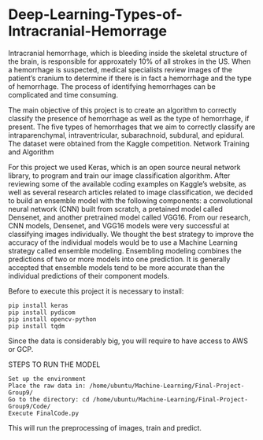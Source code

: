# Deep-Learning-Types-of-Intracranial-Hemorrage
Intracranial hemorrhage, which is bleeding inside the skeletal structure of the brain, is responsible for approxately 10% of all strokes in the US. When a hemorrhage is suspected, medical specialists review images of the patient’s cranium to determine if there is in fact a hemorrhage and the type of hemorrhage. The process of identifying hemorrhages can be complicated and time consuming.

The main objective of this project is to create an algorithm to correctly classify the presence of hemorrhage as well as the type of hemorrhage, if present. The five types of hemorrhages that we aim to correctly classify are intraparenchymal, intraventricular, subarachnoid, subdural, and epidural. The dataset were obtained from the Kaggle competition.
Network Training and Algorithm

For this project we used Keras, which is an open source neural network library, to program and train our image classification algorithm. After reviewing some of the available coding examples on Kaggle’s website, as well as several research articles related to image classification, we decided to build an ensemble model with the following components: a convolutional neural network (CNN) built from scratch, a pretained model called Densenet, and another pretrained model called VGG16. From our research, CNN models, Densenet, and VGG16 models were very successful at classifying images individually. We thought the best strategy to improve the accuracy of the individual models would be to use a Machine Learning strategy called ensemble modeling. Ensembling modeling combines the predictions of two or more models into one prediction. It is generally accepted that ensemble models tend to be more accurate than the individual predictions of their component models.

Before to execute this project it is necessary to install:

    pip install keras
    pip install pydicom
    pip install opencv-python
    pip install tqdm

Since the data is considerably big, you will require to have access to AWS or GCP.

STEPS TO RUN THE MODEL

    Set up the environment
    Place the raw data in: /home/ubuntu/Machine-Learning/Final-Project-Group9/
    Go to the directory: cd /home/ubuntu/Machine-Learning/Final-Project-Group9/Code/
    Execute FinalCode.py

This will run the preprocessing of images, train and predict.
